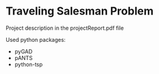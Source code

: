 # Traveling Salesman Problem

Project description in the projectReport.pdf file

Used python packages:
* pyGAD
* pANTS
* python-tsp

